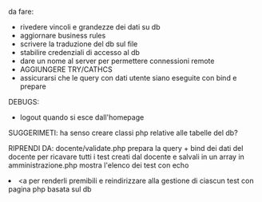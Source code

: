 da fare:
- rivedere vincoli e grandezze dei dati su db
- aggiornare business rules
- scrivere la traduzione del db sul file
- stabilire credenziali di accesso al db
- dare un nome al server per permettere connessioni remote
- AGGIUNGERE TRY/CATHCS
- assicurarsi che le query con dati utente siano eseguite con bind e prepare  


DEBUGS:
- logout quando si esce dall'homepage

SUGGERIMETI:
ha senso creare classi php relative alle tabelle del db?

RIPRENDI DA:
docente/validate.php
prepara la query + bind dei dati del docente per ricavare tutti i test creati dal docente e salvali in un array
in amministrazione.php mostra l'elenco dei test con echo <li><a per renderli premibili e reindirizzare alla gestione di ciascun test con pagina php basata sul db

